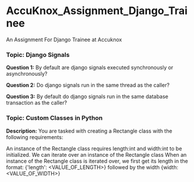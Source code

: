 # AccuKnox_Assignment_Django_Trainee
An Assignment For Django Trainee at Accuknox 


<h3>Topic: Django Signals</h3>

**Question 1:** By default are django signals executed synchronously or asynchronously? 

**Question 2:** Do django signals run in the same thread as the caller?

**Question 3:** By default do django signals run in the same database transaction as the caller? 

<h3>Topic: Custom Classes in Python</h3>

**Description:** You are tasked with creating a Rectangle class with the following requirements:

An instance of the Rectangle class requires length:int and width:int to be initialized.
We can iterate over an instance of the Rectangle class 
When an instance of the Rectangle class is iterated over, we first get its length in the format: {'length': <VALUE_OF_LENGTH>} followed by the width {width: <VALUE_OF_WIDTH>}




